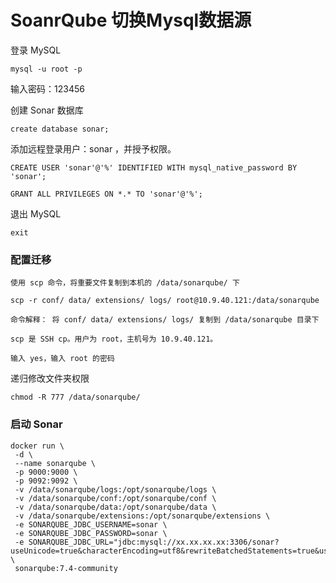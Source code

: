 # SoanrQube 切换Mysql数据源

登录 MySQL

`mysql -u root -p`

输入密码：123456

创建 Sonar 数据库

`create database sonar;`

添加远程登录用户：sonar ，并授予权限。

`CREATE USER 'sonar'@'%' IDENTIFIED WITH mysql_native_password BY 'sonar';`

`GRANT ALL PRIVILEGES ON *.* TO 'sonar'@'%';`

退出 MySQL

`exit`

### 配置迁移

```
使用 scp 命令，将重要文件复制到本机的 /data/sonarqube/ 下

scp -r conf/ data/ extensions/ logs/ root@10.9.40.121:/data/sonarqube

命令解释： 将 conf/ data/ extensions/ logs/ 复制到 /data/sonarqube 目录下

scp 是 SSH cp。用户为 root，主机号为 10.9.40.121。

输入 yes，输入 root 的密码
```

递归修改文件夹权限

`chmod -R 777 /data/sonarqube/`


### 启动 Sonar

```shell
docker run \
 -d \
 --name sonarqube \
 -p 9000:9000 \
 -p 9092:9092 \
 -v /data/sonarqube/logs:/opt/sonarqube/logs \
 -v /data/sonarqube/conf:/opt/sonarqube/conf \
 -v /data/sonarqube/data:/opt/sonarqube/data \
 -v /data/sonarqube/extensions:/opt/sonarqube/extensions \
 -e SONARQUBE_JDBC_USERNAME=sonar \
 -e SONARQUBE_JDBC_PASSWORD=sonar \
 -e SONARQUBE_JDBC_URL="jdbc:mysql://xx.xx.xx.xx:3306/sonar?useUnicode=true&characterEncoding=utf8&rewriteBatchedStatements=true&useConfigs=maxPerformance&useSSL=false" \
 sonarqube:7.4-community


```

